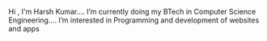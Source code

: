 Hi , I'm Harsh Kumar....
I’m currently doing my BTech in Computer Science Engineering....
I’m interested in Programming and development of websites and apps
